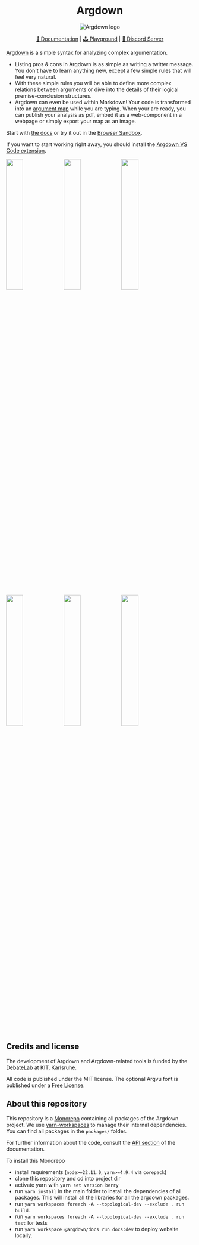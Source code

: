 <div align="center">

# Argdown

![Argdown logo](./argdown-arrow.png?raw=true "Argdown logo")

[📑 Documentation](https://argdown.org) | [🕹️ Playground](https://argdown.org/sandbox) | [💬 Discord Server](https://discord.gg/rFe7nuDbzs)

</div>

[Argdown](https://argdown.org) is a simple syntax for analyzing complex argumentation.

- Listing pros & cons in Argdown is as simple as writing a twitter message. You don't have to learn anything new, except a few simple rules that will feel very natural.
- With these simple rules you will be able to define more complex relations between arguments or dive into the details of their logical premise-conclusion structures.
- Argdown can even be used within Markdown! Your code is transformed into an <a href="https://en.wikipedia.org/wiki/Argument_map">argument map</a> while you are typing. When your are ready, you can publish your analysis as pdf, embed it as a web-component in a webpage or simply export your map as an image.

Start with [the docs](https://argdown.org) or try it out in the [Browser Sandbox](https://argdown.org/sandbox).

If you want to start working right away, you should install the [Argdown VS Code extension](https://argdown.org/guide/installing-the-vscode-extension).

<img src="./screenshots/argdown-vscode-greenspan-1.png?raw=true" width="30%"></img> <img src="./screenshots/argdown-vscode-greenspan-2.png?raw=true" width="30%"></img> <img src="./screenshots/argdown-vscode-semmelweis-1.png?raw=true" width="30%"></img> <img src="./screenshots/argdown-sandbox-soft-drugs-1.png?raw=true" width="30%"></img> <img src="./screenshots/argdown-sandbox-greenspan-1.png?raw=true" width="30%"></img> <img src="./screenshots/argdown-sandbox-censorship-1.png?raw=true" width="30%"></img>

## Credits and license

The development of Argdown and Argdown-related tools is funded by the [DebateLab](http://debatelab.philosophie.kit.edu/) at KIT, Karlsruhe.

All code is published under the MIT license. The optional Argvu font is published under a [Free License](https://github.com/christianvoigt/argdown/tree/master/packages/argvu/LICENSE.md).

## About this repository

This repository is a [Monorepo](https://en.wikipedia.org/wiki/Monorepo) containing all packages of the Argdown project. We use [yarn-workspaces](https://yarnpkg.com/features/workspaces) to manage their internal dependencies. You can find all packages in the `packages/` folder.

For further information about the code, consult the [API section](https://argdown.github.io/argdown/api/) of the documentation.

To install this Monorepo

- install requirements (`node>=22.11.0`, `yarn>=4.9.4` via `corepack`)
- clone this repository and cd into project dir
- activate yarn with `yarn set version berry`
- run `yarn install` in the main folder to install the dependencies of all packages. This will install all the libraries for all the argdown packages.
- run `yarn workspaces foreach -A --topological-dev --exclude . run build`.
- run `yarn workspaces foreach -A --topological-dev --exclude . run test` for tests
- run `yarn workspace @argdown/docs run docs:dev` to deploy website locally.


